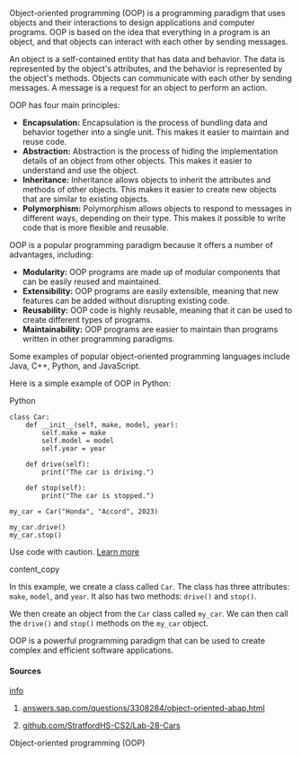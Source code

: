 

Object-oriented programming (OOP) is a programming paradigm that uses objects and their interactions to design applications and computer programs. OOP is based on the idea that everything in a program is an object, and that objects can interact with each other by sending messages.

An object is a self-contained entity that has data and behavior. The data is represented by the object's attributes, and the behavior is represented by the object's methods. Objects can communicate with each other by sending messages. A message is a request for an object to perform an action.

OOP has four main principles:

- **Encapsulation:** Encapsulation is the process of bundling data and behavior together into a single unit. This makes it easier to maintain and reuse code.
- **Abstraction:** Abstraction is the process of hiding the implementation details of an object from other objects. This makes it easier to understand and use the object.
- **Inheritance:** Inheritance allows objects to inherit the attributes and methods of other objects. This makes it easier to create new objects that are similar to existing objects.
- **Polymorphism:** Polymorphism allows objects to respond to messages in different ways, depending on their type. This makes it possible to write code that is more flexible and reusable.

OOP is a popular programming paradigm because it offers a number of advantages, including:

- **Modularity:** OOP programs are made up of modular components that can be easily reused and maintained.
- **Extensibility:** OOP programs are easily extensible, meaning that new features can be added without disrupting existing code.
- **Reusability:** OOP code is highly reusable, meaning that it can be used to create different types of programs.
- **Maintainability:** OOP programs are easier to maintain than programs written in other programming paradigms.

Some examples of popular object-oriented programming languages include Java, C++, Python, and JavaScript.

Here is a simple example of OOP in Python:

Python

```
class Car:
    def __init__(self, make, model, year):
        self.make = make
        self.model = model
        self.year = year

    def drive(self):
        print("The car is driving.")

    def stop(self):
        print("The car is stopped.")

my_car = Car("Honda", "Accord", 2023)

my_car.drive()
my_car.stop()
```

Use code with caution. [Learn more](https://bard.google.com/faq#coding)

content_copy

In this example, we create a class called `Car`. The class has three attributes: `make`, `model`, and `year`. It also has two methods: `drive()` and `stop()`.

We then create an object from the `Car` class called `my_car`. We can then call the `drive()` and `stop()` methods on the `my_car` object.

OOP is a powerful programming paradigm that can be used to create complex and efficient software applications.

#### Sources

[info](https://bard.google.com/faq#citation)

1. [answers.sap.com/questions/3308284/object-oriented-abap.html](https://answers.sap.com/questions/3308284/object-oriented-abap.html)
    
2. [github.com/StratfordHS-CS2/Lab-28-Cars](https://github.com/StratfordHS-CS2/Lab-28-Cars)

Object-oriented programming (OOP)